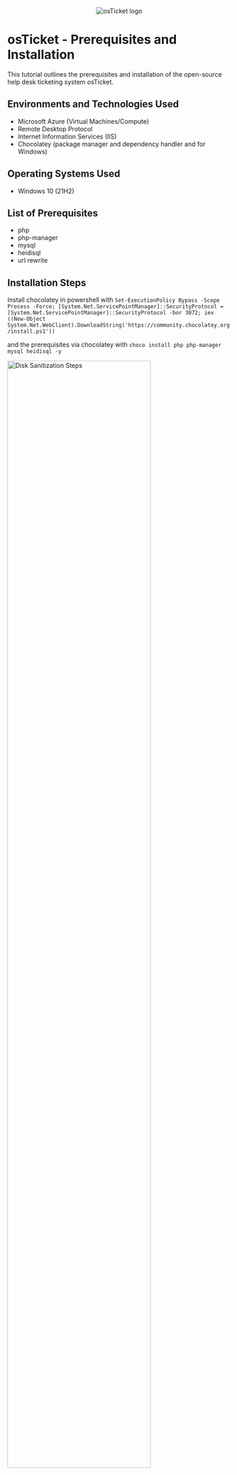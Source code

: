 <p align="center">
<img src="https://i.imgur.com/Clzj7Xs.png" alt="osTicket logo"/>
</p>

<h1>osTicket - Prerequisites and Installation</h1>
This tutorial outlines the prerequisites and installation of the open-source help desk ticketing system osTicket.<br />


<h2>Environments and Technologies Used</h2>

- Microsoft Azure (Virtual Machines/Compute)
- Remote Desktop Protocol
- Internet Information Services (IIS)
- Chocolatey (package manager and dependency handler and  for Windows)

<h2>Operating Systems Used </h2>

- Windows 10</b> (21H2)

<h2>List of Prerequisites</h2>

- php
- php-manager
- mysql
- heidisql
- url rewrite

<h2>Installation Steps</h2>

<p>
  Install chocolatey in powershell with <code>Set-ExecutionPolicy Bypass -Scope Process -Force; [System.Net.ServicePointManager]::SecurityProtocol = [System.Net.ServicePointManager]::SecurityProtocol -bor 3072; iex ((New-Object System.Net.WebClient).DownloadString('https://community.chocolatey.org/install.ps1'))</code>
</p>
  <p></p>and the prerequisites via chocolatey with <code>choco install php php-manager mysql heidisql -y</code>
</p>
<p>
<img src="https://github.com/user-attachments/assets/ca07dbcc-5d89-4b77-9a61-36c6af56533f" height="80%" width="80%" alt="Disk Sanitization Steps"/>
</p>
<br />

<p>
  Download osTicket with your desired plugns, then extract the upload folder from the archive to C:/inetpub/wwwroot/ and rename it to osticket, and finally extract your .phar plugins to osticket/include/plugins
</p>

<p>
  Rename osticket/include/ost-sampleconfig.php to ost-config.php so it will be read by the site, then disable permission inheritance on ost-config.php and give full permissions to everyone. (This is for convenience during the configuration steps)
</p>
<p>
<img src="https://github.com/user-attachments/assets/da430e69-e548-4f0a-a8ed-b73e23126da6" height="80%" width="80%" alt="Disk Sanitization Steps"/>
<img src="https://github.com/user-attachments/assets/4bbea470-d587-4dbd-96e0-99577e797231" height="80%" width="80%" alt="Disk Sanitization Steps"/>
</p>
<br />

<p>
  Register your PHP installation from within IIS and enable the php_opcache and php_intl modules from within IIS (if you miss any then they will show during the initial setup)
</p>
<p>
<img src="" height="80%" width="80%" alt="Disk Sanitization Steps"/>
</p>
<br />

<p>
  Add osticket as a site in IIS and change the default site if you desire
</p>
<p>
<img src="" height="80%" width="80%" alt="Disk Sanitization Steps"/>
</p>
<br />

<p>
  Open your site in the web browser via your domain or loopback address
</p>
<p>
<img src="" height="80%" width="80%" alt="Disk Sanitization Steps"/>
</p>
<br />

<p>
  Fill out the intial setup forms
</p>
<p>
<img src="" height="80%" width="80%" alt="Disk Sanitization Steps"/>
</p>
<br />

<p>
  Remove write permissions to ost-config.php and set to read only
</p>
<p>
<img src="" height="80%" width="80%" alt="Disk Sanitization Steps"/>
</p>
<br />

<p>
  Delete your setup folder
</p>
<p>
<img src="" height="80%" width="80%" alt="Disk Sanitization Steps"/>
</p>
<br />
